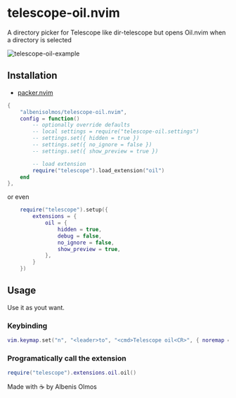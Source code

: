 # telescope-oil.nvim
A directory picker for Telescope like dir-telescope but opens Oil.nvim when a directory is selected

![telescope-oil-example](https://github.com/albenisolmos/telescope-oil.nvim/assets/43548660/06c214b1-2aae-4dc2-815a-829d48bce8fb)

## Installation

- [packer.nvim](https://github.com/wbthomason/packer.nvim)

```lua
{
    "albenisolmos/telescope-oil.nvim",
    config = function()
        -- optionally override defaults
        -- local settings = require("telescope-oil.settings")
        -- settings.set({ hidden = true })
        -- settings.set({ no_ignore = false })
        -- settings.set({ show_preview = true })

        -- load extension
        require("telescope").load_extension("oil")
    end
},
```
or even
```lua
    require("telescope").setup({
        extensions = {
            oil = {
                hidden = true,
                debug = false,
                no_ignore = false,
                show_preview = true,
            },
        }
    })
```

## Usage
Use it as yout want.

### Keybinding
```lua
vim.keymap.set("n", "<leader>to", "<cmd>Telescope oil<CR>", { noremap = true, silent = true })
```

### Programatically call the extension
```lua
require("telescope").extensions.oil.oil()
```

Made with ☕ by Albenis Olmos
